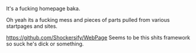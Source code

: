 It's a fucking homepage baka.

Oh yeah its a fucking mess and pieces of parts pulled from various startpages and sites.

https://github.com/Shockersify/WebPage Seems to be this shits framework so suck he's dick or something.